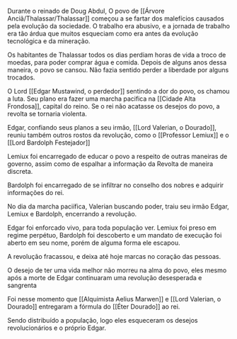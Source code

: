 Durante o reinado de Doug Abdul, O povo de [[Árvore Anciã/Thalassar/Thalassar]] começou a se fartar dos malefícios causados pela evolução da sociedade. O trabalho era abusivo, e a jornada de trabalho era tão árdua que muitos esqueciam como era antes da evolução tecnológica e da mineração. 

Os habitantes de Thalassar todos os dias perdiam horas de vida a troco de moedas, para poder comprar água e comida. Depois de alguns anos dessa maneira, o povo se cansou. Não fazia sentido perder a liberdade por alguns trocados.

O Lord [[Edgar Mustawind, o perdedor]] sentindo a dor do povo, os chamou a luta. Seu plano era fazer uma marcha pacifica na [[Cidade Alta Frondosa]], capital do reino. Se o rei não acatasse os desejos do povo, a revolta se tornaria violenta. 

Edgar, confiando seus planos a seu irmão, [[Lord Valerian, o Dourado]], reuniu também outros rostos da revolução, como o [[Professor Lemiux]] e o [[Lord Bardolph Festejador]]

Lemiux foi encarregado de educar o povo a respeito de outras maneiras de governo, assim como de espalhar a informação da Revolta de maneira discreta.

Bardolph foi encarregado de se infiltrar no conselho dos nobres e adquirir informações do rei.

No dia da marcha paciífica, Valerian buscando poder, traiu seu irmão Edgar, Lemiux e Bardolph, encerrando a revolução. 

Edgar foi enforcado vivo, para toda população ver. Lemiux foi preso em regime perpétuo, Bardolph foi descoberto e um mandato de execução foi aberto em seu nome, porém de alguma forma ele escapou. 

A revolução fracassou, e deixa até hoje marcas no coração das pessoas. 

O desejo de ter uma vida melhor não morreu na alma do povo, eles mesmo após a morte de Edgar continuaram uma revolução desesperada e sangrenta

Foi nesse momento que [[Alquimista Aelius Marwen]] e [[Lord Valerian, o Dourado]] entregaram a fórmula do [[Éter Dourado]] ao rei.

Sendo distribuído a população, logo eles esqueceram os desejos revolucionários e o próprio Edgar.